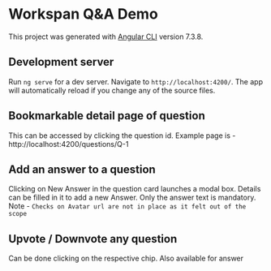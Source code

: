 # Workspan Q&A Demo

This project was generated with [Angular CLI](https://github.com/angular/angular-cli) version 7.3.8.

## Development server

Run `ng serve` for a dev server. Navigate to `http://localhost:4200/`. The app will automatically reload if you change any of the source files.

## Bookmarkable detail page of question
This can be accessed by clicking the question id. Example page is - http://localhost:4200/questions/Q-1

## Add an answer to a question
Clicking on New Answer in the question card launches a modal box. Details can be filled in it to add a new Answer. Only the answer text is mandatory. Note - `Checks on Avatar url are not in place as it felt out of the scope`

## Upvote / Downvote any question
Can be done clicking on the respective chip. Also available for answer

